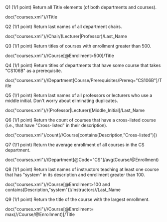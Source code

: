 Q1  (1/1 point)
Return all Title elements (of both departments and courses). 

doc("courses.xml")//Title

Q2  (1/1 point)
Return last names of all department chairs. 

doc("courses.xml")//Chair/(Lecturer|Professor)/Last_Name

Q3  (1/1 point)
Return titles of courses with enrollment greater than 500. 

doc("courses.xml")//Course[@Enrollment>500]/Title

Q4  (1/1 point)
Return titles of departments that have some course that takes "CS106B" as a prerequisite. 

doc("courses.xml")//Department[Course/Prerequisites/Prereq="CS106B"]/Title

Q5  (1/1 point)
Return last names of all professors or lecturers who use a middle initial. Don't worry about eliminating duplicates. 

doc("courses.xml")//(Professor|Lecturer)[Middle_Initial]/Last_Name

Q6  (1/1 point)
Return the count of courses that have a cross-listed course (i.e., that have "Cross-listed" in their description). 

doc("courses.xml")/count(//Course[contains(Description,"Cross-listed")])

Q7  (1/1 point)
Return the average enrollment of all courses in the CS department. 

doc("courses.xml")//Department[@Code="CS"]/avg(Course/@Enrollment)

Q8  (1/1 point)
Return last names of instructors teaching at least one course that has "system" in its description and enrollment greater than 100. 

doc("courses.xml")//Course[@Enrollment>100 and contains(Description,"system")]/Instructors//Last_Name

Q9  (1/1 point)
Return the title of the course with the largest enrollment. 

doc("courses.xml")//Course[@Enrollment= max(//Course/@Enrollment)]/Title